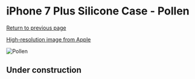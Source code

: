 # iPhone 7 Plus Silicone Case - Pollen

[Return to previous page](/iphone_7)

[High-resolution image from Apple](https://store.storeimages.cdn-apple.com/8756/as-images.apple.com/is/MQ5E2?wid=4500&hei=4500&fmt=png)

<div style="width: 512px"><img src="/almost_uncompressed/MQ5E2.webp" alt="Pollen"></div>

## Under construction
